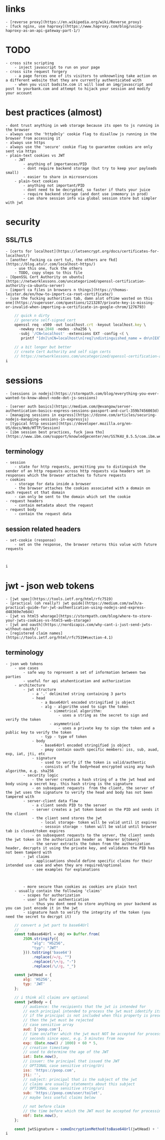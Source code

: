 
# links 
	- [reverse proxy](https://en.wikipedia.org/wiki/Reverse_proxy)
	- [fuck nginx, use haproxy](https://www.haproxy.com/blog/using-haproxy-as-an-api-gateway-part-1/)

# TODO 
	- cross site scripting 
		- inject javascript to run on your page
	- cross site request forgery 
		- a page forces one of its visitors to unknownling take action on a different website that they are currently authenticated with
		- when you visit badsite.com it will load an img/javascript and post to yourbank.com and attempt to hijack your session and modify your account 


# best practices (almost)
	- dont trust anything in web storage because its open to js running in the browser
	- always use the 'httpOnly' cookie flag to disallow js running in the browser from accessing it
	- always use https 
	- always use the 'secure' cookie flag to guarantee cookies are only sent via https
	- plain-text cookies vs JWT
		- JWT
			- anything of importances/PID
			- dont require backend storage (but try to keep your payloads small)
			- easier to share in microservices
		- plain-text cookies
			- anything not important/PID
			- dont need to be decrypted, so faster if thats your juice
			- require backend storage (and dont use inmemory in prod)
			- can share session info via global session store but simpler with jwt

# security

## SSL/TLS
	- [certs for localhost](https://letsencrypt.org/docs/certificates-for-localhost/)
	- [another fucking ca cert tut, the others are fkd](https://blog.atulr.com/localhost-https/)
		- use this one, fuck the others
		- TODO, copy steps to this file
	- [OpenSSL Cert Authority on ubuntu](https://networklessons.com/uncategorized/openssl-certification-authority-ca-ubuntu-server)
	- [import ca files in browsers n things](https://thomas-leister.de/en/how-to-import-ca-root-certificate/)
	- [use the fucking authorities tab, damn alot oftime wasted on this one](https://superuser.com/questions/1213287/private-key-is-missing-or-invalid-when-importing-a-certificate-in-google-chrom/1276793)



```js
	// quick n dirty
	// generate self-signed cert 
	openssl req -x509 -out localhost.crt -keyout localhost.key \
	  -newkey rsa:2048 -nodes -sha256 \
	  -subj '/CN=localhost' -extensions EXT -config <( \
	   printf "[dn]\nCN=localhost\n[req]\ndistinguished_name = dn\n[EXT]\nsubjectAltName=DNS:localhost\nkeyUsage=digitalSignature\nextendedKeyUsage=serverAuth")

	// a bit longer but better
	// create Cert Authority and self sign certs
	// https://networklessons.com/uncategorized/openssl-certification-authority-ca-ubuntu-server
i
```

# sessions 
	- [sessions in nodejs](https://stormpath.com/blog/everything-you-ever-wanted-to-know-about-node-dot-js-sessions)
	
	- [server auth basics](https://medium.com/@evangow/server-authentication-basics-express-sessions-passport-and-curl-359b7456003d)
	- [managing sessions in express](https://dzone.com/articles/securing-nodejs-managing-sessions-in-expressjs)
	- [typical http session](https://developer.mozilla.org/en-US/docs/Web/HTTP/Session)
	- [ibm session best practices, fuck java tho](https://www.ibm.com/support/knowledgecenter/en/SS7K4U_8.5.5/com.ibm.websphere.zseries.doc/ae/cprs_best_practice.html)


## terminology
	- session
		- state for http requests, permitting you to distinguish the sender of an http requests across http requests via headers set in responses which the browser attaches to future requests
	- cookies 
		- storage for data inside a browser
		- the browser attaches the cookies associated with a domain on each request ot that domain
		- can only be sent to the domain which set the cookie
	- request headers
		- contain metadata about the request
	- request body
		- contain the request data
	



## session related headers
	- set-cookie (response)
		- set on the response, the browser returns this value with future requests

```js
	

i
```


# jwt - json web tokens
	- [jwt spec](https://tools.ietf.org/html/rfc7519)
	- [practical (oh really?) jwt guide](https://medium.com/swlh/a-practical-guide-for-jwt-authentication-using-nodejs-and-express-d48369e7e6d4)
	- [jwt vs html5 whorage](https://stormpath.com/blog/where-to-store-your-jwts-cookies-vs-html5-web-storage)
	- [jwt and oauth](https://nordicapis.com/why-cant-i-just-send-jwts-without-oauth/)
	- [registered claim names](https://tools.ietf.org/html/rfc7519#section-4.1)

## terminology 
	- json web tokens 
		- use cases
			- safe way to represent a set of information between two parties 
			- useful for api atuhentication and authorization 
		- architecture 
			- jwt structure
				- a '.' delimited string containing 3 parts
				- head
					- a Base64Url encoded stringified js object
					- alg - algorithm used to sign the token
						- simmetrical algorithm: 
							- uses a string as the secret to sign and verify the token 
						- asymmetrical 
							- uses a private key to sign the token and a public key to verify the token
					- typ - type of token
				- body 
					- base64Url encoded stringified js object
					- pmay contain oauth specific members: iss, sub, auad, exp, iat, jti, etc
				- signature
					- used to verify if the token is valid/authentic
					- consists of the body+head encrypted using any hash algorithm, e.g. sha256
			- security logic 
				- the server creates a hash string of a the jwt head and body using a secret key. this hash string is the signature 
				- on subsequent requests  from the client, the server of the jwt uses the signature to verify the head and body has not been tampered with 
			- server-client data flow 
				- a client sends PID to the server
				- server creates a jwt token based on the PID and sends it the client
				- the client send stores the jwt
					- local storage- token will be valid until it expires
					- sessoin storage - token will be valid until browser tab is closed/token expires
				- on subsequent requests to the server, the client sends the jwt token in the authorization header as `Bearer ${token}`
				- the server extracts the token from the authorization header, decrypts it using the private key, and validates the PID has not been tamperd with
			- jwt claims 
				- applicaations should define specific claims for their intended use case and when they are required/optional
				- see examples for explanations



			- more secure than cookies as cookies are plain text
		- usually contain the following 'claims'
			- scopes for authorization
			- user info for authentication
				- thus you dont need to store anything on your backend as you can just encode it in the jwt
			- signature hash to verify the integrity of the token (you need the secret to decrypt it)

```js
	// convert a jwt part to base64Url
	// 
	const toBase64Url = obj => Buffer.from(
		JSON.stringify({
			"alg": "HS256",
			"typ": "JWT"
		})).toString('base64')
			.replace(/=/g, "")                               
			.replace(/\+/g, "-")                               
			.replace(/\//g, "_")

	const jwtHead = {
		alg: 'HS256',
		typ: 'JWT'
	};

	// i think all claims are optional
	const jwtBody = {
		// audience: the recipients that the jwt is intended for 
		// each principal intended to process the jwt must identify itself here
		// if the principal is not included when this property is present
		// then the jwt must be rejected
		// case sensitive array 
		aud: ['poop.com'],
		// time on/after which the jwt must NOT be accepted for processing
		// seconds since epoc, e.g. 5 minutes from now
		exp: (Date.now() / 1000) + 60 * 5, 
		// creation timestamp
		// used to determine the age of the JWT
		iat: Date.now(), 
		// issuer: the principal that issued the JWT
		// OPTIONAL case sensitive string/Uri
		iss: 'https://poop.com',
		jti: '',
		// subject: principal that is the subject of the jwt 
		// claims are usually statements about this subject
		// OPTIONAL case sensitive string/uri
		sub: 'https://poop.com/user/toilet',
		// maybe less useful claims below 

		// not before claim
		// the time before which the JWT must be accepted for processing
		nbf: Date.now(),
	};

	const jwtSignature = someEncryptionMethod(toBase64Url(jwtHead) + '.' + toBase64Url(jwtBody))
i
```